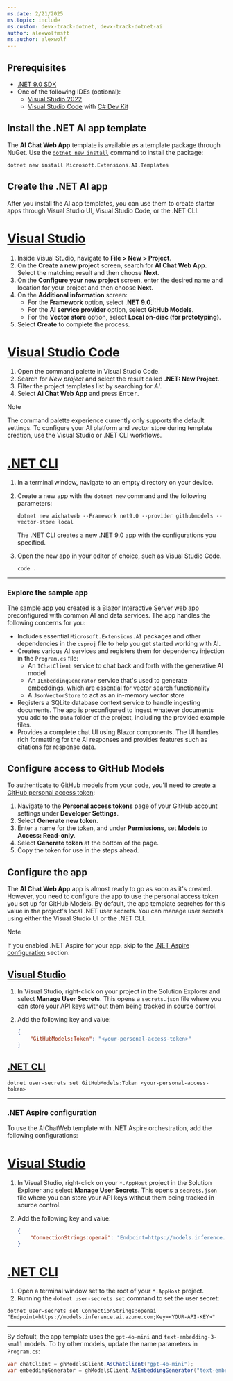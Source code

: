 ```yaml
---
ms.date: 2/21/2025
ms.topic: include
ms.custom: devx-track-dotnet, devx-track-dotnet-ai
author: alexwolfmsft
ms.author: alexwolf
---
```


## Prerequisites

* [.NET 9.0 SDK](https://dotnet.microsoft.com/download)
* One of the following IDEs (optional):
  * [Visual Studio 2022](https://visualstudio.microsoft.com/)
  * [Visual Studio Code](https://code.visualstudio.com) with [C# Dev Kit](https://marketplace.visualstudio.com/items?itemName=ms-dotnettools.csdevkit)

## Install the .NET AI app template

The **AI Chat Web App** template is available as a template package through NuGet. Use the [`dotnet new install`](../../../core/tools/dotnet-new-install.md) command to install the package:

```dotnetcli
dotnet new install Microsoft.Extensions.AI.Templates
```

## Create the .NET AI app

After you install the AI app templates, you can use them to create starter apps through Visual Studio UI, Visual Studio Code, or the .NET CLI.

# [Visual Studio](#tab/visual-studio)

1. Inside Visual Studio, navigate to **File > New > Project**.
1. On the **Create a new project** screen, search for **AI Chat Web App**. Select the matching result and then choose **Next**.
1. On the **Configure your new project** screen, enter the desired name and location for your project and then choose **Next**.
1. On the **Additional information** screen:
    - For the **Framework** option, select **.NET 9.0**.
    - For the **AI service provider** option, select **GitHub Models**.
    - For the **Vector store** option, select **Local on-disc (for prototyping)**.
1. Select **Create** to complete the process.

# [Visual Studio Code](#tab/visual-studio-code)

1. Open the command palette in Visual Studio Code.
1. Search for *New project* and select the result called **.NET: New Project**.
1. Filter the project templates list by searching for *AI*.
1. Select **AI Chat Web App** and press <kbd>Enter</kbd>.

> [!NOTE]
> The command palette experience currently only supports the default settings. To configure your AI platform and vector store during template creation, use the Visual Studio or .NET CLI workflows.

# [.NET CLI](#tab/dotnet-cli)

1. In a terminal window, navigate to an empty directory on your device.
1. Create a new app with the `dotnet new` command and the following parameters:

    ```dotnetcli
    dotnet new aichatweb --Framework net9.0 --provider githubmodels --vector-store local
    ```

    The .NET CLI creates a new .NET 9.0 app with the configurations you specified.

1. Open the new app in your editor of choice, such as Visual Studio Code.

    ```dotnetcli
    code .
    ```

---

### Explore the sample app

The sample app you created is a Blazor Interactive Server web app preconfigured with common AI and data services. The app handles the following concerns for you:

- Includes essential `Microsoft.Extensions.AI` packages and other dependencies in the `csproj` file to help you get started working with AI.
- Creates various AI services and registers them for dependency injection in the `Program.cs` file:
  - An `IChatClient` service to chat back and forth with the generative AI model
  - An `IEmbeddingGenerator` service that's used to generate embeddings, which are essential for vector search functionality
  - A `JsonVectorStore` to act as an in-memory vector store
- Registers a SQLite database context service to handle ingesting documents. The app is preconfigured to ingest whatever documents you add to the `Data` folder of the project, including the provided example files.
- Provides a complete chat UI using Blazor components. The UI handles rich formatting for the AI responses and provides features such as citations for response data.

## Configure access to GitHub Models

To authenticate to GitHub models from your code, you'll need to [create a GitHub personal access token](https://docs.github.com/authentication/keeping-your-account-and-data-secure/managing-your-personal-access-tokens#creating-a-fine-grained-personal-access-token):

1. Navigate to the **Personal access tokens** page of your GitHub account settings under **Developer Settings**.
1. Select **Generate new token**.
1. Enter a name for the token, and under **Permissions**, set **Models** to **Access: Read-only**.
1. Select **Generate token** at the bottom of the page.
1. Copy the token for use in the steps ahead.

## Configure the app

The **AI Chat Web App** app is almost ready to go as soon as it's created. However, you need to configure the app to use the personal access token you set up for GitHub Models. By default, the app template searches for this value in the project's local .NET user secrets. You can manage user secrets using either the Visual Studio UI or the .NET CLI.

> [!NOTE]
> If you enabled .NET Aspire for your app, skip to the [.NET Aspire configuration](#dotnet-aspire-configuration) section.

## [Visual Studio](#tab/configure-visual-studio)

1. In Visual Studio, right-click on your project in the Solution Explorer and select **Manage User Secrets**. This opens a `secrets.json` file where you can store your API keys without them being tracked in source control.

2. Add the following key and value:

    ```json
    {
        "GitHubModels:Token": "<your-personal-access-token>"
    }
    ```

## [.NET CLI](#tab/configure-dotnet-cli)

```dotnetcli
dotnet user-secrets set GitHubModels:Token <your-personal-access-token>
```

---

### .NET Aspire configuration

To use the AIChatWeb template with .NET Aspire orchestration, add the following configurations:

# [Visual Studio](#tab/configure-visual-studio-aspire)

1. In Visual Studio, right-click on your `*.AppHost` project in the Solution Explorer and select **Manage User Secrets**. This opens a `secrets.json` file where you can store your API keys without them being tracked in source control.

2. Add the following key and value:

    ```json
    {
        "ConnectionStrings:openai": "Endpoint=https://models.inference.ai.azure.com;Key=YOUR-API-KEY"
    }
    ```

# [.NET CLI](#tab/configure-dotnet-cli-aspire)

1. Open a terminal window set to the root of your `*.AppHost` project.
1. Running the `dotnet user-secrets set` command to set the user secret:

```dotnetcli
dotnet user-secrets set ConnectionStrings:openai "Endpoint=https://models.inference.ai.azure.com;Key=<YOUR-API-KEY>"
```

---

By default, the app template uses the `gpt-4o-mini` and `text-embedding-3-small` models. To try other models, update the name parameters in `Program.cs`:

  ```csharp
  var chatClient = ghModelsClient.AsChatClient("gpt-4o-mini");
  var embeddingGenerator = ghModelsClient.AsEmbeddingGenerator("text-embedding-3-small");
  ```
